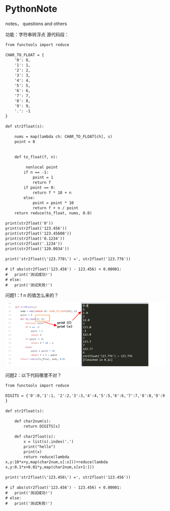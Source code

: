 # PythonNote
notes， questions and others

功能：字符串转浮点
源代码段：

    from functools import reduce

    CHAR_TO_FLOAT = {
        '0': 0,
        '1': 1,
        '2': 2,
        '3': 3,
        '4': 4,
        '5': 5,
        '6': 6,
        '7': 7,
        '8': 8,
        '9': 9,
        '.': -1
    }

    def str2float(s):

        nums = map(lambda ch: CHAR_TO_FLOAT[ch], s)
        point = 0

        
        def to_float(f, n):

             nonlocal point
            if n == -1:
                point = 1
                return f
            if point == 0:
                return f * 10 + n
            else:
                point = point * 10
                return f + n / point
        return reduce(to_float, nums, 0.0)

    print(str2float('0'))
    print(str2float('123.456'))
    print(str2float('123.45600'))
    print(str2float('0.1234'))
    print(str2float('.1234'))
    print(str2float('120.0034'))

    print('str2float(\'123.776\') =', str2float('123.776'))

    # if abs(str2float('123.456') - 123.456) < 0.00001:
    #   print('测试成功!')
    # else:
    #   print('测试失败!')

问题1：f n 的值怎么来的？

![img](https://github.com/muiz-lee/PythonNote/blob/master/Image%201.png)


问题2：以下代码哪里不对？

	from functools import reduce

	DIGITS = {'0':0,'1':1, '2':2,'3':3,'4':4,'5':5,'6':6,'7':7,'8':8,'9':9 }

	def str2float(s):

		def char2num(s):
			return DIGITS[s]

		def char2float(s):
			x = list(s).index('.')
			print("hello")
			print(x)
			return reduce(lambda x,y:10*x+y,map(char2num,s[:x]))+reduce(lambda x,y:0.1*x+0.01*y,map(char2num,s[x+1:]))

	print('str2float(\'123.456\') =', str2float('123.456'))

	# if abs(str2float('123.456') - 123.456) < 0.00001:
	# 	print('测试成功!')
	# else:
	# 	print('测试失败!')
